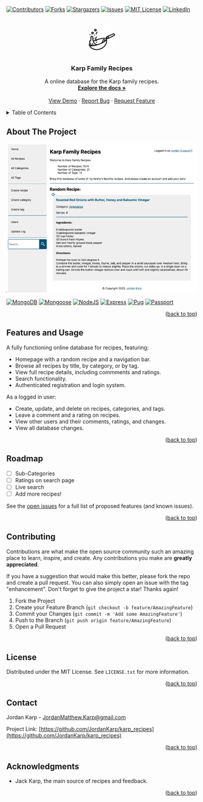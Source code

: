 <a name="readme-top"></a>

<!-- PROJECT SHIELDS -->

[![Contributors][contributors-shield]][contributors-url]
[![Forks][forks-shield]][forks-url]
[![Stargazers][stars-shield]][stars-url]
[![Issues][issues-shield]][issues-url]
[![MIT License][license-shield]][license-url]
[![LinkedIn][linkedin-shield]][linkedin-url]

<!-- PROJECT LOGO -->
<br />
<div align="center">
  <a href="https://github.com/JordanKarp/karp_recipes">
    <img src="public/favicons/apple-touch-icon.png" alt="Logo" width="80" height="80" style='border-radius: 50%;'>
  </a>

  <h3 align="center">Karp Family Recipes</h3>

  <p align="center">
    A online database for the Karp family recipes.
    <br />
    <a href="https://github.com/JordanKarp/karp_recipes"><strong>Explore the docs »</strong></a>
    <br />
    <br />
    <a href="https://karprecipes-production.up.railway.app/">View Demo</a>
    ·
    <a href="https://github.com/JordanKarp/karp_recipes/issues">Report Bug</a>
    ·
    <a href="https://github.com/JordanKarp/karp_recipes/issues">Request Feature</a>
  </p>
</div>

<!-- TABLE OF CONTENTS -->
<details>
  <summary>Table of Contents</summary>
  <ol>
    <li><a href="#about-the-project">About The Project</a></li>
    <li><a href="#usage">Features and Usage</a></li>
    <li><a href="#roadmap">Roadmap</a></li>
    <li><a href="#contributing">Contributing</a></li>
    <li><a href="#license">License</a></li>
    <li><a href="#contact">Contact</a></li>
    <li><a href="#acknowledgments">Acknowledgments</a></li>
  </ol>
</details>

<!-- ABOUT THE PROJECT -->

## About The Project

[![Karp Recipes Screen Shot][product-screenshot]](https://karprecipes-production.up.railway.app/)

[![MongoDB][MongoDB.com]][MongoDB-url] [![Mongoose][Mongoose.com]][Mongoose-url] [![NodeJS][Node.com]][Node-url] [![Express][Express.com]][Express-url] [![Pug][Pug.com]][Pug-url] [![Passport][Passport.com]][Passport-url]

<p align="right">(<a href="#readme-top">back to top</a>)</p>

<!-- USAGE EXAMPLES -->

## Features and Usage

A fully functioning online database for recipes, featuring:

- Homepage with a random recipe and a navigation bar.
- Browse all recipes by title, by category, or by tag.
- View full recipe details, including commments and ratings.
- Search functionality.
- Authenticated registration and login system.

As a logged in user:

- Create, update, and delete on recipes, categories, and tags.
- Leave a comment and a rating on recipes.
- View other users and their comments, ratings, and changes.
- View all database changes.

<p align="right">(<a href="#readme-top">back to top</a>)</p>

<!-- ROADMAP -->

## Roadmap

- [ ] Sub-Categories
- [ ] Ratings on search page
- [ ] Live search
- [ ] Add more recipes!

See the [open issues](https://github.com/JordanKarp/karp_recipes/issues) for a full list of proposed features (and known issues).

<p align="right">(<a href="#readme-top">back to top</a>)</p>

<!-- CONTRIBUTING -->

## Contributing

Contributions are what make the open source community such an amazing place to learn, inspire, and create. Any contributions you make are **greatly appreciated**.

If you have a suggestion that would make this better, please fork the repo and create a pull request. You can also simply open an issue with the tag "enhancement".
Don't forget to give the project a star! Thanks again!

1. Fork the Project
2. Create your Feature Branch (`git checkout -b feature/AmazingFeature`)
3. Commit your Changes (`git commit -m 'Add some AmazingFeature'`)
4. Push to the Branch (`git push origin feature/AmazingFeature`)
5. Open a Pull Request

<p align="right">(<a href="#readme-top">back to top</a>)</p>

<!-- LICENSE -->

## License

Distributed under the MIT License. See `LICENSE.txt` for more information.

<p align="right">(<a href="#readme-top">back to top</a>)</p>

<!-- CONTACT -->

## Contact

Jordan Karp - JordanMatthew.Karp@gmail.com

Project Link: [https://github.com/JordanKarp/karp_recipes](https://github.com/JordanKarp/karp_recipes)

<p align="right">(<a href="#readme-top">back to top</a>)</p>

<!-- ACKNOWLEDGMENTS -->

## Acknowledgments

- Jack Karp, the main source of recipes and feedback.

<p align="right">(<a href="#readme-top">back to top</a>)</p>

<!-- MARKDOWN LINKS & IMAGES -->
<!-- https://www.markdownguide.org/basic-syntax/#reference-style-links -->

[contributors-shield]: https://img.shields.io/github/contributors/JordanKarp/karp_recipes.svg?style=for-the-badge
[contributors-url]: https://github.com/JordanKarp/karp_recipes/graphs/contributors
[forks-shield]: https://img.shields.io/github/forks/JordanKarp/karp_recipes.svg?style=for-the-badge
[forks-url]: https://github.com/JordanKarp/karp_recipes/network/members
[stars-shield]: https://img.shields.io/github/stars/JordanKarp/karp_recipes.svg?style=for-the-badge
[stars-url]: https://github.com/JordanKarp/karp_recipes/stargazers
[issues-shield]: https://img.shields.io/github/issues/JordanKarp/karp_recipes.svg?style=for-the-badge
[issues-url]: https://github.com/JordanKarp/karp_recipes/issues
[license-shield]: https://img.shields.io/github/license/JordanKarp/karp_recipes.svg?style=for-the-badge
[license-url]: https://github.com/JordanKarp/karp_recipes/blob/master/LICENSE.txt
[linkedin-shield]: https://img.shields.io/badge/-LinkedIn-black.svg?style=for-the-badge&logo=linkedin&colorB=555
[linkedin-url]: https://linkedin.com/in/jordankarp
[product-screenshot]: public/images/recipe_screen.png
[MongoDB.com]: https://img.shields.io/badge/mongodb-47A248?style=for-the-badge&logo=mongodb&logoColor=white
[MongoDB-url]: https://mongodb.com
[Mongoose.com]: https://img.shields.io/badge/mongoose-880000?style=for-the-badge&logo=mongoose&logoColor=white
[Mongoose-url]: https://mongoose.com
[Node.com]: https://img.shields.io/badge/nodedotjs-000000?style=for-the-badge&logo=nodedotjs&logoColor=339933
[Node-url]: https://nodejs.org
[Express.com]: https://img.shields.io/badge/express-eeeeee?style=for-the-badge&logo=express&logoColor=black
[Express-url]: https://expressjs.org
[Pug.com]: https://img.shields.io/badge/pug-A86454?style=for-the-badge&logo=pug&logoColor=white
[Pug-url]: https://pugjs.org
[Passport.com]: https://img.shields.io/badge/passport-34E27A?style=for-the-badge&logo=passport&logoColor=white
[Passport-url]: https://passportjs.org

